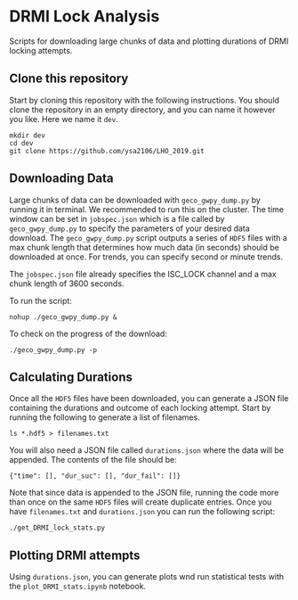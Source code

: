 # DRMI Lock Analysis

Scripts for downloading large chunks of data and plotting durations of DRMI locking attempts.

## Clone this repository

Start by cloning this repository with the following instructions. You should clone the repository in an empty directory, and you can name it however you like. Here we name it `dev`. 

`mkdir dev`<br>
`cd dev`<br>
`git clone https://github.com/ysa2106/LHO_2019.git`

## Downloading Data

Large chunks of data can be downloaded with `geco_gwpy_dump.py` by running it in terminal. We recommended to run this on the cluster. The time window can be set in `jobspec.json` which is a file called by `geco_gwpy_dump.py` to specify the parameters of your desired data download. The `geco_gwpy_dump.py` script outputs a series of `HDF5` files with a max chunk length that determines how much data (in seconds) should be downloaded at once. For trends, you can specify second or minute trends.

The `jobspec.json` file already specifies the ISC\_LOCK channel and a max chunk length of 3600 seconds. 

To run the script:

`nohup ./geco_gwpy_dump.py &` 

To check on the progress of the download:

`./geco_gwpy_dump.py -p`

## Calculating Durations

Once all the `HDF5` files have been downloaded, you can generate a JSON file containing the durations and outcome of each locking attempt. Start by running the following to generate a list of filenames. 

`ls *.hdf5 > filenames.txt`

You will also need a JSON file called `durations.json` where the data will be appended. The contents of the file should be:

`{"time": [], "dur_suc": [], "dur_fail": []}`

Note that since data is appended to the JSON file, running the code more than once on the same `HDF5` files will create duplicate entries. Once you have `filenames.txt` and `durations.json` you can run the following script: 

`./get_DRMI_lock_stats.py`

## Plotting DRMI attempts

Using `durations.json`, you can generate plots wnd run statistical tests with the `plot_DRMI_stats.ipynb` notebook. 








